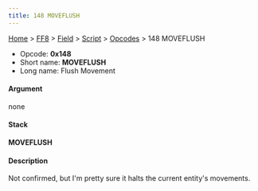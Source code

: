 ```yaml
---
title: 148 MOVEFLUSH
---
```


[Home](../../../../Main%20Page.md.md) > [FF8](../../../../FF8.md) > [Field](../../../Field.md) > [Script](../../Script.md) > [Opcodes](../Opcodes.md) > 148 MOVEFLUSH

-   Opcode: **0x148**
-   Short name: **MOVEFLUSH**
-   Long name: Flush Movement

#### Argument

none

#### Stack

  
**MOVEFLUSH**

#### Description

Not confirmed, but I'm pretty sure it halts the current entity's
movements.
